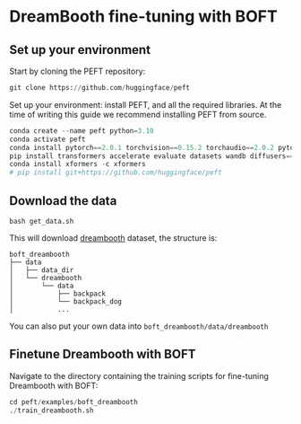 # DreamBooth fine-tuning with BOFT

## Set up your environment
Start by cloning the PEFT repository:

```python
git clone https://github.com/huggingface/peft
```
Set up your environment: install PEFT, and all the required libraries. At the time of writing this guide we recommend installing PEFT from source.

```python
conda create --name peft python=3.10
conda activate peft
conda install pytorch==2.0.1 torchvision==0.15.2 torchaudio==2.0.2 pytorch-cuda=11.8 -c pytorch -c nvidia
pip install transformers accelerate evaluate datasets wandb diffusers==0.17.1
conda install xformers -c xformers
# pip install git+https://github.com/huggingface/peft
```

## Download the data
```
bash get_data.sh
```
This will download [dreambooth](https://github.com/google/dreambooth) dataset, the structure is:

```
boft_dreambooth
├── data
│   ├── data_dir
│   └── dreambooth
│       └── data
│           ├── backpack
│           └── backpack_dog
│           ...
```
You can also put your own data into `boft_dreambooth/data/dreambooth`

## Finetune Dreambooth with BOFT

Navigate to the directory containing the training scripts for fine-tuning Dreambooth with BOFT:

```python
cd peft/examples/boft_dreambooth
./train_dreambooth.sh
```